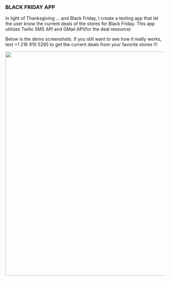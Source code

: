 <h3>BLACK FRIDAY APP</h3>
<p>In light of Thanksgiving ... and Black Friday, I create a texting app that let the user know the current deals of the stores for Black Friday. This app utilizes Twilio SMS API and GMail API(for the deal resource)</p>
<p>Below is the demo screenshots. If you still want to see how it really works, text +1 216 910 5265 to get the current deals from your favorite stores !!!</p>
<img src="https://i.imgur.com/5GbaU4H.png" width="700px" />
